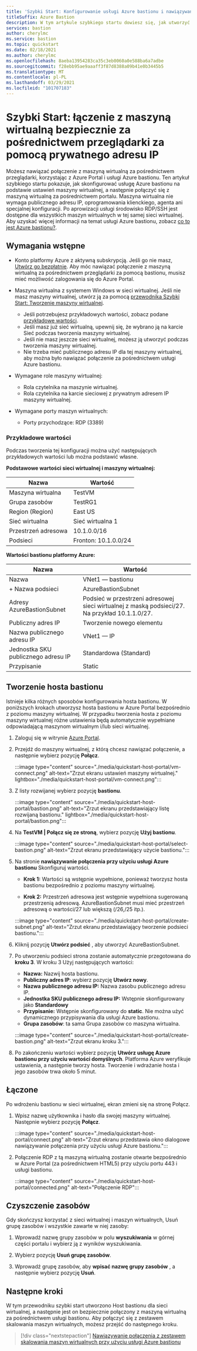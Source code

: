 ```yaml
---
title: 'Szybki Start: Konfigurowanie usługi Azure bastionu i nawiązywanie połączenia z maszyną wirtualną za pomocą prywatnego adresu IP i przeglądarki'
titleSuffix: Azure Bastion
description: W tym artykule szybkiego startu dowiesz się, jak utworzyć hosta usługi Azure bastionu z maszyny wirtualnej i bezpiecznie połączyć się z MASZYNą wirtualną za pośrednictwem przeglądarki za pomocą prywatnego adresu IP.
services: bastion
author: cherylmc
ms.service: bastion
ms.topic: quickstart
ms.date: 02/18/2021
ms.author: cherylmc
ms.openlocfilehash: 8aeba13954283ca35c3eb0060a0e588ba6a7adbe
ms.sourcegitcommit: f28ebb95ae9aaaff3f87d8388a09b41e0b3445b5
ms.translationtype: MT
ms.contentlocale: pl-PL
ms.lasthandoff: 03/29/2021
ms.locfileid: "101707183"
---
```

# <a name="quickstart-connect-to-a-vm-securely-through-a-browser-via-private-ip-address"></a>Szybki Start: łączenie z maszyną wirtualną bezpiecznie za pośrednictwem przeglądarki za pomocą prywatnego adresu IP

Możesz nawiązać połączenie z maszyną wirtualną za pośrednictwem przeglądarki, korzystając z Azure Portal i usługi Azure bastionu. Ten artykuł szybkiego startu pokazuje, jak skonfigurować usługę Azure bastionu na podstawie ustawień maszyny wirtualnej, a następnie połączyć się z maszyną wirtualną za pośrednictwem portalu. Maszyna wirtualna nie wymaga publicznego adresu IP, oprogramowania klienckiego, agenta ani specjalnej konfiguracji. Po aprowizacji usługi środowisko RDP/SSH jest dostępne dla wszystkich maszyn wirtualnych w tej samej sieci wirtualnej. Aby uzyskać więcej informacji na temat usługi Azure bastionu, zobacz [co to jest Azure bastionu?](bastion-overview.md).

## <a name="prerequisites"></a><a name="prereq"></a>Wymagania wstępne

* Konto platformy Azure z aktywną subskrypcją. Jeśli go nie masz, [Utwórz go bezpłatnie](https://azure.microsoft.com/free/?ref=microsoft.com&utm_source=microsoft.com&utm_medium=docs&utm_campaign=visualstudio). Aby móc nawiązać połączenie z maszyną wirtualną za pośrednictwem przeglądarki za pomocą bastionu, musisz mieć możliwość zalogowania się do Azure Portal.

* Maszyna wirtualna z systemem Windows w sieci wirtualnej. Jeśli nie masz maszyny wirtualnej, utwórz ją za pomocą [przewodnika Szybki Start: Tworzenie maszyny wirtualnej](../virtual-machines/windows/quick-create-portal.md).

  * Jeśli potrzebujesz przykładowych wartości, zobacz podane [przykładowe wartości](#values).
  * Jeśli masz już sieć wirtualną, upewnij się, że wybrano ją na karcie Sieć podczas tworzenia maszyny wirtualnej.
  * Jeśli nie masz jeszcze sieci wirtualnej, możesz ją utworzyć podczas tworzenia maszyny wirtualnej.
  * Nie trzeba mieć publicznego adresu IP dla tej maszyny wirtualnej, aby można było nawiązać połączenie za pośrednictwem usługi Azure bastionu.

* Wymagane role maszyny wirtualnej:
  * Rola czytelnika na maszynie wirtualnej.
  * Rola czytelnika na karcie sieciowej z prywatnym adresem IP maszyny wirtualnej.
  
* Wymagane porty maszyn wirtualnych:
  * Porty przychodzące: RDP (3389)

### <a name="example-values"></a><a name="values"></a>Przykładowe wartości

Podczas tworzenia tej konfiguracji można użyć następujących przykładowych wartości lub można podstawić własne.

**Podstawowe wartości sieci wirtualnej i maszyny wirtualnej:**

|**Nazwa** | **Wartość** |
| --- | --- |
| Maszyna wirtualna| TestVM |
| Grupa zasobów | TestRG1 |
| Region (Region) | East US |
| Sieć wirtualna | Sieć wirtualna 1 |
| Przestrzeń adresowa | 10.1.0.0/16 |
| Podsieci | Fronton: 10.1.0.0/24 |

**Wartości bastionu platformy Azure:**

|**Nazwa** | **Wartość** |
| --- | --- |
| Nazwa | VNet1 — bastionu |
| + Nazwa podsieci | AzureBastionSubnet |
| Adresy AzureBastionSubnet | Podsieć w przestrzeni adresowej sieci wirtualnej z maską podsieci/27. Na przykład 10.1.1.0/27.  |
| Publiczny adres IP |  Tworzenie nowego elementu |
| Nazwa publicznego adresu IP | VNet1 — IP  |
| Jednostka SKU publicznego adresu IP |  Standardowa (Standard)  |
| Przypisanie  | Static |

## <a name="create-a-bastion-host"></a><a name="createvmset"></a>Tworzenie hosta bastionu

Istnieje kilka różnych sposobów konfigurowania hosta bastionu. W poniższych krokach utworzysz hosta bastionu w Azure Portal bezpośrednio z poziomu maszyny wirtualnej. W przypadku tworzenia hosta z poziomu maszyny wirtualnej różne ustawienia będą automatycznie wypełniane odpowiadającą maszynom wirtualnym i/lub sieci wirtualnej.

1. Zaloguj się w witrynie [Azure Portal](https://portal.azure.com).
1. Przejdź do maszyny wirtualnej, z którą chcesz nawiązać połączenie, a następnie wybierz pozycję **Połącz**.

   :::image type="content" source="./media/quickstart-host-portal/vm-connect.png" alt-text="Zrzut ekranu ustawień maszyny wirtualnej." lightbox="./media/quickstart-host-portal/vm-connect.png":::
1. Z listy rozwijanej wybierz pozycję **bastionu**.

   :::image type="content" source="./media/quickstart-host-portal/bastion.png" alt-text="Zrzut ekranu przedstawiający listę rozwijaną bastionu." lightbox="./media/quickstart-host-portal/bastion.png":::
1. Na **TestVM | Połącz się ze stroną**, wybierz pozycję **Użyj bastionu**.

   :::image type="content" source="./media/quickstart-host-portal/select-bastion.png" alt-text="Zrzut ekranu przedstawiający użycie bastionu.":::

1. Na stronie **nawiązywanie połączenia przy użyciu usługi Azure bastionu** Skonfiguruj wartości.

   * **Krok 1:** Wartości są wstępnie wypełnione, ponieważ tworzysz hosta bastionu bezpośrednio z poziomu maszyny wirtualnej.

   * **Krok 2:** Przestrzeń adresowa jest wstępnie wypełniona sugerowaną przestrzenią adresową. AzureBastionSubnet musi mieć przestrzeń adresową o wartości/27 lub większą (/26,/25 itp.).

   :::image type="content" source="./media/quickstart-host-portal/create-subnet.png" alt-text="Zrzut ekranu przedstawiający tworzenie podsieci bastionu.":::

1. Kliknij pozycję **Utwórz podsieć** , aby utworzyć AzureBastionSubnet.
1. Po utworzeniu podsieci strona zostanie automatycznie przegotowana do **kroku 3**. W kroku 3 Użyj następujących wartości:

   * **Nazwa:** Nazwij hosta bastionu.
   * **Publiczny adres IP**: wybierz pozycję **Utwórz nowy**.
   * **Nazwa publicznego adresu IP:** Nazwa zasobu publicznego adresu IP.
   * **Jednostka SKU publicznego adresu IP:** Wstępnie skonfigurowany jako **Standardowy**
   * **Przypisanie:** Wstępnie skonfigurowany do **static**. Nie można użyć dynamicznego przypisywania dla usługi Azure bastionu.
   * **Grupa zasobów**: ta sama Grupa zasobów co maszyna wirtualna.

   :::image type="content" source="./media/quickstart-host-portal/create-bastion.png" alt-text="Zrzut ekranu kroku 3.":::
1. Po zakończeniu wartości wybierz pozycję **Utwórz usługę Azure bastionu przy użyciu wartości domyślnych**. Platforma Azure weryfikuje ustawienia, a następnie tworzy hosta. Tworzenie i wdrażanie hosta i jego zasobów trwa około 5 minut.

## <a name="connect"></a><a name="connect"></a>Łączone

Po wdrożeniu bastionu w sieci wirtualnej, ekran zmieni się na stronę Połącz.

1. Wpisz nazwę użytkownika i hasło dla swojej maszyny wirtualnej. Następnie wybierz pozycję **Połącz**.

   :::image type="content" source="./media/quickstart-host-portal/connect.png" alt-text="Zrzut ekranu przedstawia okno dialogowe nawiązywanie połączenia przy użyciu usługi Azure bastionu.":::
1. Połączenie RDP z tą maszyną wirtualną zostanie otwarte bezpośrednio w Azure Portal (za pośrednictwem HTML5) przy użyciu portu 443 i usługi bastionu.

   :::image type="content" source="./media/quickstart-host-portal/connected.png" alt-text="Połączenie RDP":::

## <a name="clean-up-resources"></a>Czyszczenie zasobów

Gdy skończysz korzystać z sieci wirtualnej i maszyn wirtualnych, Usuń grupę zasobów i wszystkie zawarte w niej zasoby:

1. Wprowadź nazwę grupy zasobów w polu **wyszukiwania** w górnej części portalu i wybierz ją z wyników wyszukiwania.

1. Wybierz pozycję **Usuń grupę zasobów**.

1. Wprowadź grupę zasobów, aby **wpisać nazwę grupy zasobów** , a następnie wybierz pozycję **Usuń**.

## <a name="next-steps"></a>Następne kroki

W tym przewodniku szybki start utworzono Host bastionu dla sieci wirtualnej, a następnie jest on bezpiecznie połączony z maszyną wirtualną za pośrednictwem usługi bastionu. Aby połączyć się z zestawem skalowania maszyn wirtualnych, możesz przejść do następnego kroku.

> [!div class="nextstepaction"]
> [Nawiązywanie połączenia z zestawem skalowania maszyn wirtualnych przy użyciu usługi Azure bastionu](bastion-connect-vm-scale-set.md)
